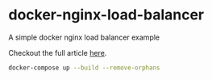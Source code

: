 # docker-nginx-load-balancer
A simple docker nginx load balancer example

Checkout the full article [here](https://www.zsiegel.com/2022/01/17/Load-balancing-in-docker-with-nginx).

```sh
docker-compose up --build --remove-orphans
```